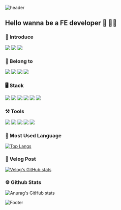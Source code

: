 ![header](https://capsule-render.vercel.app/api?type=waving&color=auto&height=100&section=header&text=Uh_JaeO_Neul&fontSize=30)

## Hello wanna be a FE developer 👋 🧑‍💻

### 👻 Introduce

<a href="https://www.instagram.com/uh_jaeo_neul/"><img src="https://img.shields.io/badge/Instagram-FF00BF?style=flat-square&logo=Instagram&logoColor=white"/></a> <a href="https://velog.io/@jaeochoiii"><img src="https://img.shields.io/badge/Velog-01DFA5?style=flat-square&logo=Velog&logoColor=white"/></a> <a href="https://github.com/jaeochoii"><img src="https://img.shields.io/badge/Github-6E6E6E?style=flat-square&logo=Github&logoColor=white"/></a>


### 🏢 Belong to

<img src="https://img.shields.io/badge/Inha University-2E9AFE?style=flat-square&logo=university&logoColor=white"/> <img src="https://img.shields.io/badge/Computer Science Engineering-0B3861?style=flat-square&logo=computer&logoColor=white"/>
<img src="https://img.shields.io/badge/LIKELION10th-FF8000?style=flat-square&logo=likelion&logoColor=white"/> <img src="https://img.shields.io/badge/LIKELION11th-FF8000?style=flat-square&logo=likelion&logoColor=white"/>

### 🖥️ Stack
<img src="https://img.shields.io/badge/Html-045FB4?style=flat-square&logo=HTML5&logoColor=white"/> <img src="https://img.shields.io/badge/CSS-FE2E2E?style=flat-square&logo=Css3&logoColor=white"/> <img src="https://img.shields.io/badge/JavaScript-FFBF00?style=flat-square&logo=Javascript&logoColor=white"/> <img src="https://img.shields.io/badge/React-00BFFF?style=flat-square&logo=React&logoColor=white"/> <img src="https://img.shields.io/badge/C++-01DF74?style=flat-square&logo=C&logoColor=white"/> <img src="https://img.shields.io/badge/Python-2E64FE?style=flat-square&logo=Python&logoColor=white"/>

### ⚒️ Tools
<img src="https://img.shields.io/badge/VisualStudioCode-2E9AFE?style=flat-square&logo=VisualStudioCode&logoColor=white"/> <img src="https://img.shields.io/badge/Xcode-084B8A?style=flat-square&logo=Xcode&logoColor=white"/> <img src="https://img.shields.io/badge/Github-6E6E6E?style=flat-square&logo=Github&logoColor=white"/></a> <img src="https://img.shields.io/badge/Figma-FF0080?style=flat-square&logo=Figma&logoColor=white"/></a> <img src="https://img.shields.io/badge/Notion-FFFFFF?style=flat-square&logo=Notion&logoColor=black"/></a>

### 📘 Most Used Language
[![Top Langs](https://github-readme-stats.vercel.app/api/top-langs/?username=jaeochoiii&layout=compact)](https://github.com/jaeochoiii/github-readme-stats)

### 📝 Velog Post
[![Velog's GitHub stats](https://velog-readme-stats.vercel.app/api?name=jaeochoiii&color=dark)]([https://github.com/eungyeole/velog-readme-stats](https://velog.io/@jaeochoiii))

### ⚙️ Github Stats
![Anurag's GitHub stats](https://github-readme-stats.vercel.app/api?username=jaeochoii&show_icons=true&theme=radical)

![Footer](https://capsule-render.vercel.app/api?type=waving&color=auto&height=120&section=footer)


<!--
**jaeochoii/jaeochoii** is a ✨ _special_ ✨ repository because its `README.md` (this file) appears on your GitHub profile.

Here are some ideas to get you started:

- 🔭 I’m currently working on ...
- 🌱 I’m currently learning ...
- 👯 I’m looking to collaborate on ...
- 🤔 I’m looking for help with ...
- 💬 Ask me about ...
- 📫 How to reach me: ...
- 😄 Pronouns: ...
- ⚡ Fun fact: ...
-->

